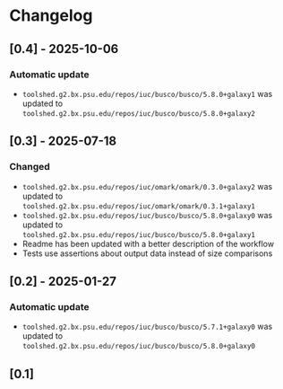 # Changelog

## [0.4] - 2025-10-06

### Automatic update
- `toolshed.g2.bx.psu.edu/repos/iuc/busco/busco/5.8.0+galaxy1` was updated to `toolshed.g2.bx.psu.edu/repos/iuc/busco/busco/5.8.0+galaxy2`

## [0.3] - 2025-07-18

### Changed

- `toolshed.g2.bx.psu.edu/repos/iuc/omark/omark/0.3.0+galaxy2` was updated to `toolshed.g2.bx.psu.edu/repos/iuc/omark/omark/0.3.1+galaxy1`
- `toolshed.g2.bx.psu.edu/repos/iuc/busco/busco/5.8.0+galaxy0` was updated to `toolshed.g2.bx.psu.edu/repos/iuc/busco/busco/5.8.0+galaxy1`
- Readme has been updated with a better description of the workflow
- Tests use assertions about output data instead of size comparisons

## [0.2] - 2025-01-27

### Automatic update
- `toolshed.g2.bx.psu.edu/repos/iuc/busco/busco/5.7.1+galaxy0` was updated to `toolshed.g2.bx.psu.edu/repos/iuc/busco/busco/5.8.0+galaxy0`

## [0.1]

